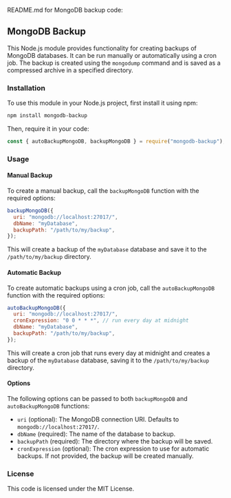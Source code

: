 README.md for MongoDB backup code:

## MongoDB Backup

This Node.js module provides functionality for creating backups of MongoDB databases. It can be run manually or automatically using a cron job. The backup is created using the `mongodump` command and is saved as a compressed archive in a specified directory.

### Installation

To use this module in your Node.js project, first install it using npm:

```bash
npm install mongodb-backup
```

Then, require it in your code:

```javascript
const { autoBackupMongoDB, backupMongoDB } = require("mongodb-backup");
```

### Usage

#### Manual Backup

To create a manual backup, call the `backupMongoDB` function with the required options:

```javascript
backupMongoDB({
  uri: "mongodb://localhost:27017/",
  dbName: "myDatabase",
  backupPath: "/path/to/my/backup",
});
```

This will create a backup of the `myDatabase` database and save it to the `/path/to/my/backup` directory.

#### Automatic Backup

To create automatic backups using a cron job, call the `autoBackupMongoDB` function with the required options:

```javascript
autoBackupMongoDB({
  uri: "mongodb://localhost:27017/",
  cronExpression: "0 0 * * *", // run every day at midnight
  dbName: "myDatabase",
  backupPath: "/path/to/my/backup",
});
```

This will create a cron job that runs every day at midnight and creates a backup of the `myDatabase` database, saving it to the `/path/to/my/backup` directory.

#### Options

The following options can be passed to both `backupMongoDB` and `autoBackupMongoDB` functions:

- `uri` (optional): The MongoDB connection URI. Defaults to `mongodb://localhost:27017/`.
- `dbName` (required): The name of the database to backup.
- `backupPath` (required): The directory where the backup will be saved.
- `cronExpression` (optional): The cron expression to use for automatic backups. If not provided, the backup will be created manually.

### License

This code is licensed under the MIT License.